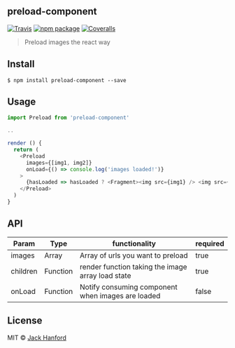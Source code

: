 ## preload-component

[![Travis][build-badge]][build]
[![npm package][npm-badge]][npm]
[![Coveralls][coveralls-badge]][coveralls]

> Preload images the react way

[build-badge]: https://img.shields.io/travis/user/repo/master.png?style=flat-square
[build]: https://travis-ci.org/user/repo

[npm-badge]: https://img.shields.io/npm/v/npm-package.png?style=flat-square
[npm]: https://www.npmjs.org/package/npm-package

[coveralls-badge]: https://img.shields.io/coveralls/user/repo/master.png?style=flat-square
[coveralls]: https://coveralls.io/github/user/repo

## Install

```
$ npm install preload-component --save
```


## Usage

```js
import Preload from 'preload-component'

..

render () {
  return (
    <Preload
      images={[img1, img2]}
      onLoad={() => console.log('images loaded!')}
    >
      {hasLoaded => hasLoaded ? <Fragment><img src={img1} /> <img src={img2} /></Fragment> : null}
    </Preload>
  )
}
```

## API
| Param          | Type    | functionality | required |
|----------------|---------|-----------------|-----------------|
| images           | Array | Array of urls you want to preload | true |
| children       | Function    | render function taking the image array load state | true |
| onLoad | Function| Notify consuming component when images are loaded  | false |

## License

MIT © [Jack Hanford](http://jackhanford.com)
